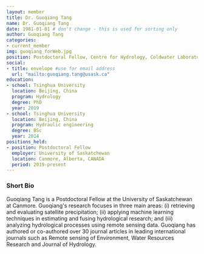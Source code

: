 ```yaml
---
layout: member
title: Dr. Guoqiang Tang
name: Dr. Guoqiang Tang
date: 1981-01-01 # don't change - this is used for sorting only
author: Guoqiang Tang
categories:
- current_member
img: guoqiang_forWeb.jpg
position: Postdoctoral Fellow, Centre for Hydrology, Coldwater Laboratory 
social:
- title: envelope #use for email address
  url: "mailto:guoqiang.tang@usask.ca"
education:
- school: Tsinghua University
  location: Beijing, China
  program: Hydrology
  degree: PhD
  year: 2019
- school: Tsinghua University
  location: Beijing, China
  program: Hydraulic engineering
  degree: BSc
  year: 2014
positions_held:
- position: Postdoctoral Fellow
  employer: University of Saskatchewan
  location: Canmore, Alberta, CANADA
  period: 2019-present
---
```


### Short Bio
Guoqiang Tang is a Postdoctoral Fellow at the University of Saskatchewan at Canmore. Guoqiang's research focuses in three main areas: (i) retrieving and evaluating satellite precipitation; (ii) applying machine learning techniques in estimating and fusing hydrological research; and (iii) analyzing hydrological processes using remote sensing data. Guoqiang has authored or co-authored over 30 journal articles in leading international journals such as Remote sensing of Environment, Water Resources Research and Journal of Hydrology.
